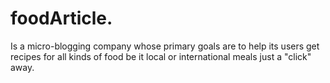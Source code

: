 # foodArticle.
Is a micro-blogging company whose primary goals are to help 
its users get recipes for all kinds of food be it local or 
international meals just a "click" away.

